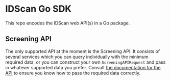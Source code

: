 # IDScan Go SDK

This repo encodes the IDScan web API(s) in a Go package.

## Screening API

The only supported API at the moment is the Screening API. It consists of several services which you can query individually with the minimum required
data, or you can construct your own `ScreeningAPIRequest` and pass in whatever supported data you prefer. Consult
[the documentation for the API](https://docs.idscan.net/screening/screening-services.html) to ensure you know how to pass the required data correctly.

